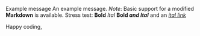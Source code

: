 Example message
An example message.
*Note*: Basic support for a modified **Markdown** is available.
Stress test: **Bold** *Ital* **Bold *and Ital*** and an *[ital link](https://youtu.be/dQw4w9WgXcQ)*

Happy coding,<fsig>
